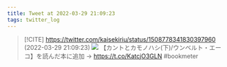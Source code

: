 ```yaml
---
title: Tweet at 2022-03-29 21:09:23
tags: twitter_log
---
```


> [!CITE] https://twitter.com/kaisekiriu/status/1508778341830397960 (2022-03-29 21:09:23)
> ![](https://twitter.com/kaisekiriu/status/1508778341830397960)
> 【カントとカモノハシ(下)/ウンベルト・エーコ】を読んだ本に追加 → https://t.co/KatcjO3GLN #bookmeter
